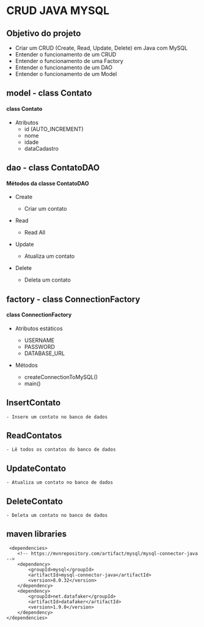 # CRUD JAVA MYSQL 

## Objetivo do projeto
 - Criar um CRUD (Create, Read, Update, Delete) em Java com MySQL
 - Entender o funcionamento de um CRUD
 - Entender o funcionamento de uma Factory
 - Entender o funcionamento de um DAO
 - Entender o funcionamento de um Model

## model - class Contato

#### class Contato
- Atributos
    - id (AUTO_INCREMENT)
    - nome
    - idade
    - dataCadastro

## dao - class ContatoDAO

#### Métodos da classe ContatoDAO

- Create
    - Criar um contato

- Read
    - Read All
    
- Update
    - Atualiza um contato
 
- Delete
    - Deleta um contato
    

## factory - class ConnectionFactory

#### class ConnectionFactory
- Atributos estáticos
    - USERNAME
    - PASSWORD
    - DATABASE_URL

- Métodos
    - createConnectionToMySQL()
    - main()

## InsertContato
    - Insere um contato no banco de dados

## ReadContatos
    - Lê todos os contatos do banco de dados

## UpdateContato
    - Atualiza um contato no banco de dados

## DeleteContato
    - Deleta um contato no banco de dados

## maven libraries
    
     <dependencies>
        <!-- https://mvnrepository.com/artifact/mysql/mysql-connector-java -->
        <dependency>
            <groupId>mysql</groupId>
            <artifactId>mysql-connector-java</artifactId>
            <version>8.0.32</version>
        </dependency>
        <dependency>
            <groupId>net.datafaker</groupId>
            <artifactId>datafaker</artifactId>
            <version>1.9.0</version>
        </dependency>
    </dependencies>
    